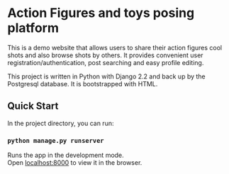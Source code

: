 # Action Figures and toys posing platform

This is a demo website that allows users to share their action figures cool shots and also browse shots by others. It
provides convenient user registration/authentication, post searching and easy profile editing.

This project is written in Python with Django 2.2 and back up by the Postgresql database. It is bootstrapped with HTML.

## Quick Start

In the project directory, you can run:

### `python manage.py runserver`


Runs the app in the development mode.\
Open [localhost:8000](localhost:8000) to view it in the browser.
